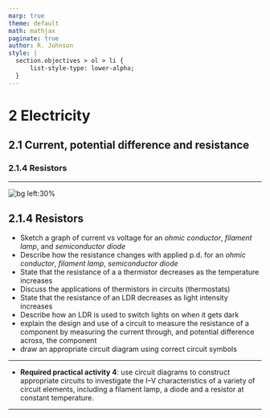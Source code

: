 ```yaml
---
marp: true
theme: default
math: mathjax
paginate: true
author: R. Johnson
style: |
  section.objectives > ol > li {
      list-style-type: lower-alpha;
  }
---
```


# 2 Electricity

## 2.1 Current, potential difference and resistance

### 2.1.4 Resistors

---

<!-- _class: objectives -->

![bg left:30%](https://images.unsplash.com/photo-1492962827063-e5ea0d8c01f5?ixlib=rb-4.0.3&ixid=MnwxMjA3fDB8MHxwaG90by1wYWdlfHx8fGVufDB8fHx8&auto=format&fit=crop&w=2121&q=80)

## 2.1.4 Resistors

- Sketch a graph of current vs voltage for an _ohmic conductor_, _filament lamp_, and _semiconductor diode_
- Describe how the resistance changes with applied p.d. for an _ohmic conductor_, _filament lamp_, _semiconductor diode_
- State that the resistance of a a thermistor decreases as the temperature increases
- Discuss the applications of thermistors in circuits (thermostats)
- State that the resistance of an LDR decreases as light intensity increases
- Describe how an LDR is used to switch lights on when it gets dark
- explain the design and use of a circuit to measure the resistance of a component by measuring the current through, and potential difference across, the component
- draw an appropriate circuit diagram using correct circuit symbols

---

- **Required practical activity 4**: use circuit diagrams to construct appropriate circuits to investigate the I–V characteristics of a variety of circuit elements, including a filament lamp, a diode and a resistor at constant temperature.

---

